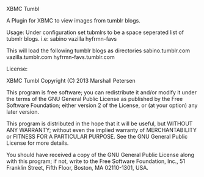 XBMC Tumbl

A Plugin for XBMC to view images from tumblr blogs.

Usage:
Under configuration set tubmlrs to be a space seperated list of tubmlr blogs.
i.e:  sabino vazilla hyfrmn-favs

This will load the following tumblr blogs as directories
sabino.tumblr.com
vazilla.tumblr.com
hyfrmn-favs.tumblr.com


License:

XBMC Tumbl
Copyright (C) 2013 Marshall Petersen

This program is free software; you can redistribute it and/or
modify it under the terms of the GNU General Public License
as published by the Free Software Foundation; either version 2
of the License, or (at your option) any later version.

This program is distributed in the hope that it will be useful,
but WITHOUT ANY WARRANTY; without even the implied warranty of
MERCHANTABILITY or FITNESS FOR A PARTICULAR PURPOSE.  See the
GNU General Public License for more details.

You should have received a copy of the GNU General Public License
along with this program; if not, write to the Free Software
Foundation, Inc., 51 Franklin Street, Fifth Floor, Boston, MA  02110-1301, USA.
